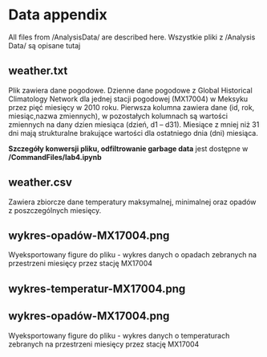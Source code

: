 # Data appendix
All files from /AnalysisData/ are described here.
Wszystkie pliki z /Analysis Data/ są opisane tutaj

##  weather.txt
Plik zawiera dane pogodowe. Dzienne dane pogodowe z Global Historical Climatology Network dla jednej stacji pogodowej (MX17004) w Meksyku przez pięć miesięcy w 2010 roku. Pierwsza kolumna zawiera dane (id, rok, miesiąc,nazwa zmiennych), w pozostałych kolumnach są wartości zmiennych na dany dzien miesiąca (dzień, d1 – d31). Miesiące z mniej niż 31 dni mają strukturalne brakujące wartości dla ostatniego dnia (dni) miesiąca.

**Szczegóły konwersji pliku, odfiltrowanie garbage data** jest dostępne w **/CommandFiles/lab4.ipynb**

## weather.csv
Zawiera zbiorcze dane temperatury maksymalnej, minimalnej oraz opadów z poszczególnych miesięcy.

## wykres-opadów-MX17004.png

Wyeksportowany figure do pliku - wykres danych o opadach zebranych na przestrzeni miesięcy przez stację MX17004

## wykres-temperatur-MX17004.png

## wykres-opadów-MX17004.png

Wyeksportowany figure do pliku - wykres danych o temperaturach zebranych na przestrzeni miesięcy przez stację MX17004

